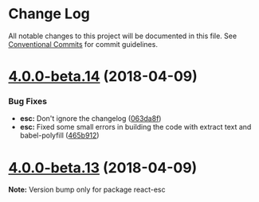 # Change Log

All notable changes to this project will be documented in this file.
See [Conventional Commits](https://conventionalcommits.org) for commit guidelines.

<a name="4.0.0-beta.14"></a>
# [4.0.0-beta.14](https://github.com/TriPSs/react-esc/compare/v4.0.0-beta.13...v4.0.0-beta.14) (2018-04-09)


### Bug Fixes

* **esc:** Don't ignore the changelog ([063da8f](https://github.com/TriPSs/react-esc/commit/063da8f))
* **esc:** Fixed some small errors in building the code with extract text and babel-polyfill ([465b912](https://github.com/TriPSs/react-esc/commit/465b912))




<a name="4.0.0-beta.13"></a>
# [4.0.0-beta.13](https://github.com/TriPSs/react-esc/compare/v4.0.0-beta.10...v4.0.0-beta.13) (2018-04-09)




**Note:** Version bump only for package react-esc
